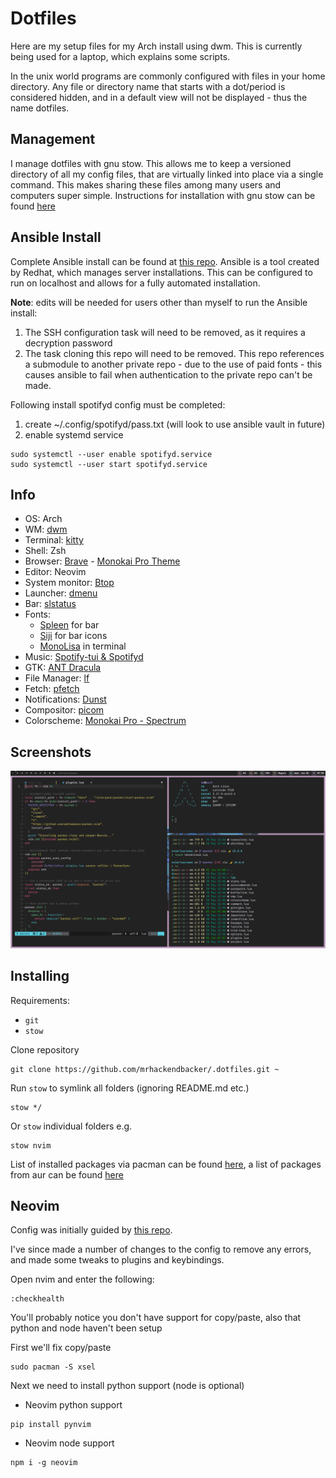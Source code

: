 # Dotfiles
Here are my setup files for my Arch install using dwm. This is currently being used for a laptop, which explains some scripts. 

In the unix world programs are commonly configured with files in your home directory. Any file or directory name that starts with a dot/period is considered hidden, and in a default view will not be displayed - thus the name dotfiles.

## Management
I manage dotfiles with gnu stow. This allows me to keep a versioned directory of all my config files, that are virtually linked into place via a single command. This makes sharing these files among many users and computers super simple. Instructions for installation with gnu stow can be found [here](#installing)

## Ansible Install
Complete Ansible install can be found at [this repo](https://github.com/mich-murphy/ansible). Ansible is a tool created by Redhat, which manages server installations. This can be configured to run on localhost and allows for a fully automated installation.

**Note**: edits will be needed for users other than myself to run the Ansible install:
1. The SSH configuration task will need to be removed, as it requires a decryption password
2. The task cloning this repo will need to be removed. This repo references a submodule to another private repo - due to the use of paid fonts - this causes ansible to fail when authentication to the private repo can't be made.

Following install spotifyd config must be completed:
1. create ~/.config/spotifyd/pass.txt (will look to use ansible vault in future)
2. enable systemd service
```
sudo systemctl --user enable spotifyd.service
sudo systemctl --user start spotifyd.service
```

## Info
- OS: Arch
- WM: [dwm](https://dwm.suckless.org/)
- Terminal: [kitty](https://sw.kovidgoyal.net/kitty/)
- Shell: Zsh
- Browser: [Brave](https://brave.com/linux/) - [Monokai Pro Theme](https://github.com/logicseed/monokai-pro-themes)
- Editor: Neovim
- System monitor: [Btop](https://github.com/aristocratos/btop)
- Launcher: [dmenu](https://tools.suckless.org/dmenu/)
- Bar: [slstatus](https://tools.suckless.org/slstatus/)
- Fonts: 
  - [Spleen](https://github.com/fcambus/spleen) for bar
  - [Siji](https://github.com/stark/siji) for bar icons
  - [MonoLisa](https://www.monolisa.dev/) in terminal
- Music: [Spotify-tui & Spotifyd](https://github.com/Rigellute/spotify-tui)
- GTK: [ANT Dracula](https://github.com/dracula/gtk)
- File Manager: [lf](https://github.com/gokcehan/lf)
- Fetch: [pfetch](https://github.com/dylanaraps/pfetch)
- Notifications: [Dunst](https://github.com/dunst-project/dunst)
- Compositor: [picom](https://github.com/yshui/picom)
- Colorscheme: [Monokai Pro - Spectrum](https://gitlab.com/__tpb/monokai-pro.nvim)

## Screenshots
![screenshot](https://github.com/mich-murphy/dotfiles/blob/master/wallpapers/Pictures/screenshots/2022-06-01-07:58:34-screenshot.png)

## Installing
Requirements:
- `git`
- `stow`

Clone repository
```
git clone https://github.com/mrhackendbacker/.dotfiles.git ~
```

Run `stow` to symlink all folders (ignoring README.md etc.)
```
stow */
```
Or `stow` individual folders e.g.
```
stow nvim
```

List of installed packages via pacman can be found [here](https://github.com/mich-murphy/ansible/blob/master/tasks/pacman.yml), a list of packages from aur can be found [here](https://github.com/mich-murphy/ansible/blob/master/tasks/aur.yml) 

## Neovim
Config was initially guided by [this repo](https://github.com/LunarVim/Neovim-from-scratch#get-healthy).

I've since made a number of changes to the config to remove any errors, and made some tweaks to plugins and keybindings.

Open nvim and enter the following:
```
:checkhealth
```

You'll probably notice you don't have support for copy/paste, also that python and node haven't been setup

First we'll fix copy/paste
```
sudo pacman -S xsel
```

Next we need to install python support (node is optional)

- Neovim python support
```
pip install pynvim
```

- Neovim node support
```
npm i -g neovim
```

